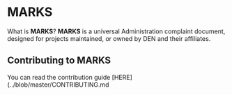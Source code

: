 # MARKS

What is **MARKS**? **MARKS** is a universal Administration complaint document, designed for projects maintained, or owned by DEN and their affiliates.



## Contributing to MARKS
You can read the contribution guide [HERE](../blob/master/CONTRIBUTING.md
